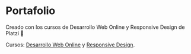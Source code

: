 # Portafolio

Creado con los cursos de Desarrollo Web Online y Responsive Design de Platzi :green_heart:

Cursos: [Desarrollo Web Online](https://platzi.com/clases/html5-css3/) y [Responsive Design](https://platzi.com/clases/responsive-design/).

